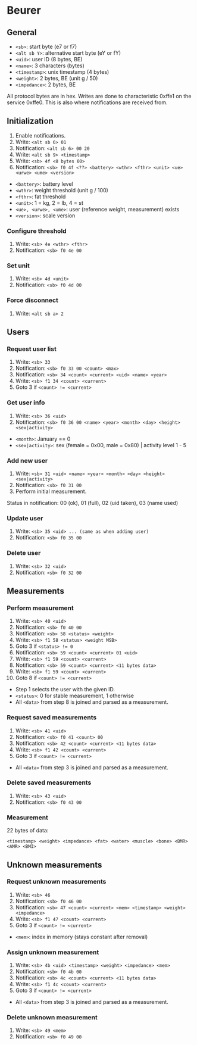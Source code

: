 Beurer
======

General
-------

* `<sb>`: start byte (e7 or f7)
* `<alt sb Y>`: alternative start byte (eY or fY)
* `<uid>`: user ID (8 bytes, BE)
* `<name>`: 3 characters (bytes)
* `<timestamp>`: unix timestamp (4 bytes)
* `<weight>`: 2 bytes, BE (unit g / 50)
* `<impedance>`: 2 bytes, BE

All protocol bytes are in hex. Writes are done to characteristic
0xffe1 on the service 0xffe0. This is also where notifications are
received from.


Initialization
--------------

1. Enable notifications.
2. Write: `<alt sb 6> 01`
3. Notification: `<alt sb 6> 00 20`
4. Write: `<alt sb 9> <timestamp>`
5. Write: `<sb> 4f <8 bytes 00>`
6. Notification: `<sb> f0 4f <??> <battery> <wthr> <fthr> <unit> <ue> <urwe> <ume> <version>`

* `<battery>`: battery level
* `<wthr>`: weight threshold (unit g / 100)
* `<fthr>`: fat threshold
* `<unit>`: 1 = kg, 2 = lb, 4 = st
* `<ue>, <urwe>, <ume>`: user (reference weight, measurement) exists
* `<version>`: scale version


### Configure threshold

1. Write: `<sb> 4e <wthr> <fthr>`
2. Notification: `<sb> f0 4e 00`


### Set unit

1. Write: `<sb> 4d <unit>`
2. Notification: `<sb> f0 4d 00`


### Force disconnect

1. Write: `<alt sb a> 2`


Users
-----

### Request user list

1. Write: `<sb> 33`
2. Notification: `<sb> f0 33 00 <count> <max>`
3. Notification: `<sb> 34 <count> <current> <uid> <name> <year>`
4. Write: `<sb> f1 34 <count> <current>`
5. Goto 3 if `<count> != <current>`


### Get user info

1. Write: `<sb> 36 <uid>`
2. Notification: `<sb> f0 36 00 <name> <year> <month> <day> <height> <sex|activity>`

* `<month>`: January == 0
* `<sex|activity>`: sex (female = 0x00, male = 0x80) | activity level 1 - 5


### Add new user

1. Write: `<sb> 31 <uid> <name> <year> <month> <day> <height> <sex|activity>`
2. Notification: `<sb> f0 31 00`
3. Perform initial measurement.

Status in notification: 00 (ok), 01 (full), 02 (uid taken), 03 (name used)

### Update user

1. Write: `<sb> 35 <uid> ... (same as when adding user)`
2. Notification: `<sb> f0 35 00`


### Delete user

1. Write: `<sb> 32 <uid>`
2. Notification: `<sb> f0 32 00`


Measurements
------------

### Perform measurement

1. Write: `<sb> 40 <uid>`
2. Notification: `<sb> f0 40 00`
3. Notification: `<sb> 58 <status> <weight>`
4. Write: `<sb> f1 58 <status> <weight MSB>`
5. Goto 3 if `<status> != 0`
6. Notification: `<sb> 59 <count> <current> 01 <uid>`
7. Write: `<sb> f1 59 <count> <current>`
8. Notification: `<sb> 59 <count> <current> <11 bytes data>`
9. Write: `<sb> f1 59 <count> <current>`
10. Goto 8 if `<count> != <current>`

* Step 1 selects the user with the given ID.
* `<status>`: 0 for stable measurement, 1 otherwise
* All `<data>` from step 8 is joined and parsed as a measurement.


### Request saved measurements

1. Write: `<sb> 41 <uid>`
2. Notification: `<sb> f0 41 <count> 00`
3. Notification: `<sb> 42 <count> <current> <11 bytes data>`
4. Write: `<sb> f1 42 <count> <current>`
5. Goto 3 if `<count> != <current>`

* All `<data>` from step 3 is joined and parsed as a measurement.


### Delete saved measurements

1. Write: `<sb> 43 <uid>`
2. Notification: `<sb> f0 43 00`


### Measurement

22 bytes of data:

`<timestamp> <weight> <impedance> <fat> <water> <muscle> <bone>
<BMR> <AMR> <BMI>`


Unknown measurements
--------------------

### Request unknown measurements

1. Write: `<sb> 46`
2. Notification: `<sb> f0 46 00`
3. Notification: `<sb> 47 <count> <current> <mem> <timestamp> <weight> <impedance>`
4. Write: `<sb> f1 47 <count> <current>`
5. Goto 3 if `<count> != <current>`

* `<mem>`: index in memory (stays constant after removal)


### Assign unknown measurement

1. Write: `<sb> 4b <uid> <timestamp> <weight> <impedance> <mem>`
2. Notification: `<sb> f0 4b 00`
3. Notification: `<sb> 4c <count> <current> <11 bytes data>`
4. Write: `<sb> f1 4c <count> <current>`
5. Goto 3 if `<count> != <current>`

* All `<data>` from step 3 is joined and parsed as a measurement.


### Delete unknown measurement

1. Write: `<sb> 49 <mem>`
2. Notification: `<sb> f0 49 00`
